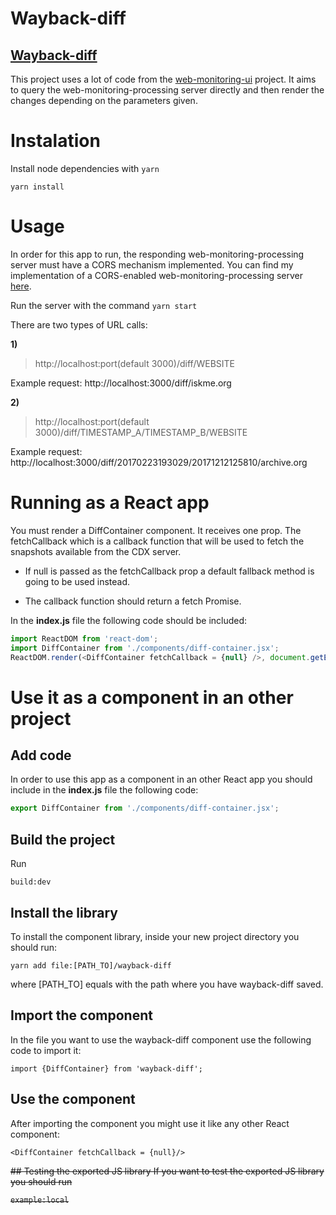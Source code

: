 # Wayback-diff

## **[Wayback-diff](https://github.com/ftsalamp/wayback-diff)**

This project uses a lot of code from the [web-monitoring-ui](https://github.com/edgi-govdata-archiving/web-monitoring-ui) project. It aims to query the web-monitoring-processing server directly and then render the changes depending on the parameters given.

# Instalation

Install node dependencies with `yarn`

`yarn install`

# Usage

In order for this app to run, the responding web-monitoring-processing server must have a CORS mechanism implemented.
You can find my implementation of a CORS-enabled web-monitoring-processing server [here](https://github.com/ftsalamp/web-monitoring-processing/tree/cors).

Run the server with the command `yarn start`

There are two types of URL calls:
 
**1)**
> http://localhost:port(default 3000)/diff/WEBSITE

Example request: http://localhost:3000/diff/iskme.org

**2)**
> http://localhost:port(default 3000)/diff/TIMESTAMP_A/TIMESTAMP_B/WEBSITE

Example request: http://localhost:3000/diff/20170223193029/20171212125810/archive.org

# Running as a React app
You must render a DiffContainer component. It receives one prop. The fetchCallback which is a callback function that will be used to fetch the snapshots available from the CDX server.

- If null is passed as the fetchCallback prop a default fallback method is going to be used instead.

- The callback function should return a fetch Promise.

In the **index.js** file the following code should be included:

```Javascript
import ReactDOM from 'react-dom';
import DiffContainer from './components/diff-container.jsx';
ReactDOM.render(<DiffContainer fetchCallback = {null} />, document.getElementById('wayback-diff'));
```

# Use it as a component in an other project

## Add code

In order to use this app as a component in an other React app you should include in the **index.js** file the following code:

```Javascript
export DiffContainer from './components/diff-container.jsx';
```

## Build the project

Run

`build:dev`

## Install the library

To install the component library, inside your new project directory you should run:

```
yarn add file:[PATH_TO]/wayback-diff
```
where [PATH_TO] equals with the path where you have wayback-diff saved.

## Import the component

In the file you want to use the wayback-diff component use the following code to import it:

```
import {DiffContainer} from 'wayback-diff';
```

## Use the component

After importing the component you might use it like any other React component:

```
<DiffContainer fetchCallback = {null}/>
```

~~## Testing the exported JS library
If you want to test the exported JS library you should run~~

~~`example:local`~~
